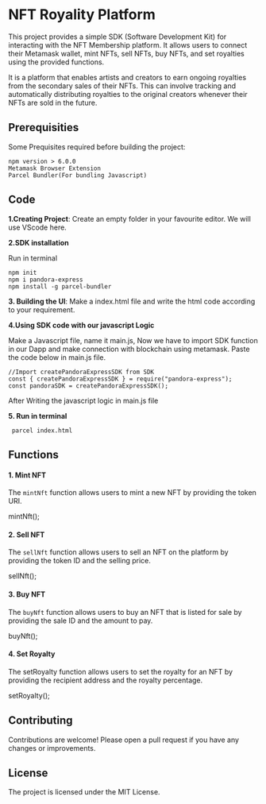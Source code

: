 
# NFT Royality Platform
This project provides a simple SDK (Software Development Kit) for interacting with the NFT Membership platform. It allows users to connect their Metamask wallet, mint NFTs, sell NFTs, buy NFTs, and set royalties using the provided functions.

It is a platform that enables artists and creators to earn ongoing royalties from the secondary sales of their NFTs. This can involve tracking and automatically distributing royalties to the original creators whenever their NFTs are sold in the future.

## Prerequisities

Some Prequisites required before building the project:

```NodeJS version > 16.0.0
npm version > 6.0.0
Metamask Browser Extension
Parcel Bundler(For bundling Javascript)
```

## Code 

**1.Creating Project**:
Create an empty folder in your favourite editor. We will use VScode here.

**2.SDK installation**

Run in terminal

```
npm init 
npm i pandora-express 
npm install -g parcel-bundler
```

**3. Building the UI**: Make a index.html file and write the html code according to your requirement.

**4.Using SDK code with our javascript Logic**

Make a Javascript file, name it main.js, Now we have to import SDK function in our Dapp and make connection with blockchain using metamask. Paste the code below in main.js file.

```
//Import createPandoraExpressSDK from SDK
const { createPandoraExpressSDK } = require("pandora-express");
const pandoraSDK = createPandoraExpressSDK();
```
After Writing the javascript logic in main.js file 


**5. Run in terminal**

` parcel index.html`

## Functions

#### 1. Mint NFT
The `mintNft` function allows users to mint a new NFT by providing the token URI.


mintNft();


#### 2. Sell NFT
The `sellNft` function allows users to sell an NFT on the platform by providing the token ID and the selling price.


sellNft();

#### 3. Buy NFT
The `buyNft` function allows users to buy an NFT that is listed for sale by providing the sale ID and the amount to pay.


buyNft();
#### 4. Set Royalty
The setRoyalty function allows users to set the royalty for an NFT by providing the recipient address and the royalty percentage.


setRoyalty();


## Contributing

Contributions are welcome! Please open a pull request if you have any changes or improvements.

## License

The project is licensed under the MIT License.
